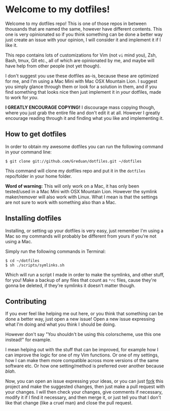 # Welcome to my dotfiles!

Welcome to my dotfiles repo! This is one of those repos in between thousands that are named the same, however have different contents. This one is very opinionated so if you think something can be done a better way just create an issue with your opinion, I will consider it and implement it if I like it.

This repo contains lots of customizations for Vim (not `vi` mind you), Zsh, Bash, tmux, Git etc., all of which are opinionated by me, and maybe will have help from other people (not yet though).

I don't suggest you use these dotfiles as-is, because these are optimized for me, and I'm using a Mac Mini with Mac OSX Mountain Lion. I suggest you simply glance through them or look for a solution in them, and if you find something that looks nice then just implement it in *your* dotfiles, made to work for *you*.

**I GREATLY ENCOURAGE COPYING!** I discourage mass copying though, where you just grab the entire file and don't edit it at all. However I greatly encourage reading through it and finding what you like and implementing it.

## How to get dotfiles

In order to obtain my awesome dotfiles you can run the following command in your command line:
```console
$ git clone git://github.com/Greduan/dotfiles.git ~/dotfiles
```

This command will clone my dotfiles repo and put it in the `dotfiles` repo/folder in your home folder.

**Word of warning:** This will only work on a Mac, it has only been tested/used in a Mac Mini with OSX Mountain Lion. However the symlink maker/remover will also work with Linux. What I mean is that the settings are not sure to work with something also than a Mac.

## Installing dotfiles

Installing, or setting up your dotfiles is very easy, just remember I'm using a Mac so my commands will probably be different from yours if you're not using a Mac.

Simply run the following commands in Terminal:
```console
$ cd ~/dotfiles
$ sh ./scripts/symlinks.sh
```

Which will run a script I made in order to make the symlinks, and other stuff, for you! Make a backup of any files that count as `*rc` files, cause they're gonna be deleted, if they're symlinks it doesn't matter though.

## Contributing

If you ever feel like helping me out here, or you think that something can be done a better way, just open a new issue! Open a new issue expressing what I'm doing and what you think I should be doing.

However don't say "You shouldn't be using this colorscheme, use this one instead!" for example.

I mean helping out with the stuff that can be improved, for example how I can improve the logic for one of my Vim functions. Or one of my settings, how I can make them more compatible across more versions of the same software etc. Or how one setting/method is preferred over another because *blah*.

Now, you can open an issue expressing your ideas, or you can just [fork][1] this project and make the suggested changes, then just make a pull request with your changes. I will then check your changes, give comments if necessary, modify it if I find it necessary, and then merge it, or just tell you that I don't like that change (like a cruel man) and close the pull request.

[1]: https://github.com/Greduan/dotfiles/fork_select